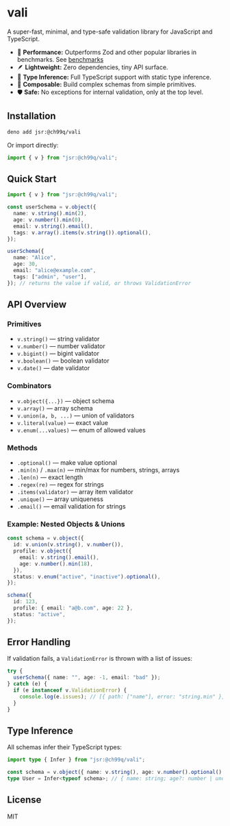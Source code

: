 # vali

A super-fast, minimal, and type-safe validation library for JavaScript and TypeScript.

- 🚀 **Performance:** Outperforms Zod and other popular libraries in benchmarks. See [benchmarks](./BENCHMARK)
- 🪶 **Lightweight:** Zero dependencies, tiny API surface.
- 🦾 **Type Inference:** Full TypeScript support with static type inference.
- 🧩 **Composable:** Build complex schemas from simple primitives.
- 🛡️ **Safe:** No exceptions for internal validation, only at the top level.

## Installation

```sh
deno add jsr:@ch99q/vali
```

Or import directly:

```ts
import { v } from "jsr:@ch99q/vali";
```

## Quick Start

```ts
import { v } from "jsr:@ch99q/vali";

const userSchema = v.object({
  name: v.string().min(2),
  age: v.number().min(0),
  email: v.string().email(),
  tags: v.array().items(v.string()).optional(),
});

userSchema({
  name: "Alice",
  age: 30,
  email: "alice@example.com",
  tags: ["admin", "user"],
}); // returns the value if valid, or throws ValidationError
```

## API Overview

### Primitives
- `v.string()` — string validator
- `v.number()` — number validator
- `v.bigint()` — bigint validator
- `v.boolean()` — boolean validator
- `v.date()` — date validator

### Combinators
- `v.object({...})` — object schema
- `v.array()` — array schema
- `v.union(a, b, ...)` — union of validators
- `v.literal(value)` — exact value
- `v.enum(...values)` — enum of allowed values

### Methods
- `.optional()` — make value optional
- `.min(n)` / `.max(n)` — min/max for numbers, strings, arrays
- `.len(n)` — exact length
- `.regex(re)` — regex for strings
- `.items(validator)` — array item validator
- `.unique()` — array uniqueness
- `.email()` — email validation for strings

### Example: Nested Objects & Unions

```ts
const schema = v.object({
  id: v.union(v.string(), v.number()),
  profile: v.object({
    email: v.string().email(),
    age: v.number().min(18),
  }),
  status: v.enum("active", "inactive").optional(),
});

schema({
  id: 123,
  profile: { email: "a@b.com", age: 22 },
  status: "active",
});
```

## Error Handling

If validation fails, a `ValidationError` is thrown with a list of issues:

```ts
try {
  userSchema({ name: "", age: -1, email: "bad" });
} catch (e) {
  if (e instanceof v.ValidationError) {
    console.log(e.issues); // [{ path: ["name"], error: "string.min" }, ...]
  }
}
```

## Type Inference

All schemas infer their TypeScript types:

```ts
import type { Infer } from "jsr:@ch99q/vali";

const schema = v.object({ name: v.string(), age: v.number().optional() });
type User = Infer<typeof schema>; // { name: string; age?: number | undefined }
```

## License

MIT
